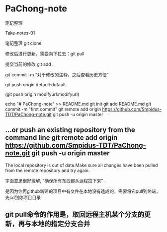 # PaChong-note
笔记整理

Take-notes-01 

笔记整理 git clone

修改后进行更新，需要向下拉去：git pull


提交当前的修改 git add .

git commit –m “对于修改的注释，之后查看历史方便”

git push origin default:default

(git push origin modifyurl:modifyurl)

echo "# PaChong-note" >> README.md
git init
git add README.md
git commit -m "first commit"
git remote add origin https://github.com/Smpidus-TDT/PaChong-note.git
git push -u origin master

…or push an existing repository from the command line
git remote add origin https://github.com/Smpidus-TDT/PaChong-note.git
git push -u origin master
------------------------------------------------------------------
The local repository is out of date.Make sure all changes have been pulled from the remote repository and try again.

字面意思很好理解, "确保所有东西都从远程拉下来" .

是因为你再github新建的项目中有文件在本地没有造成的，需要将它pull到终端，先cd到你项目目录

git pull命令的作用是，取回远程主机某个分支的更新，再与本地的指定分支合并
------------------------------------------------------------------
